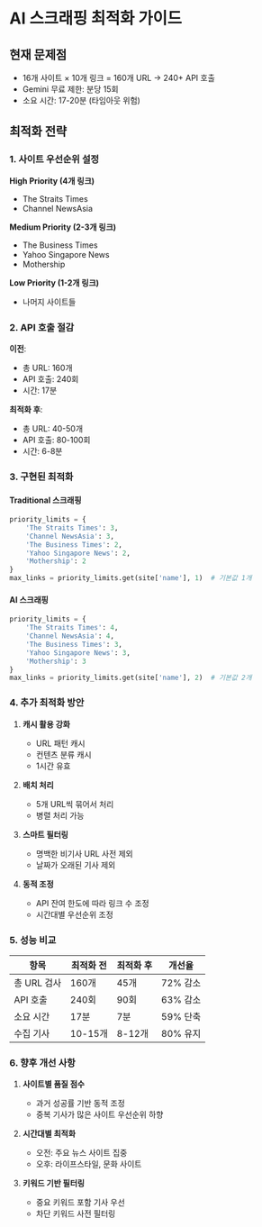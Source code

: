 # AI 스크래핑 최적화 가이드

## 현재 문제점
- 16개 사이트 × 10개 링크 = 160개 URL → 240+ API 호출
- Gemini 무료 제한: 분당 15회
- 소요 시간: 17-20분 (타임아웃 위험)

## 최적화 전략

### 1. 사이트 우선순위 설정
**High Priority (4개 링크)**
- The Straits Times
- Channel NewsAsia

**Medium Priority (2-3개 링크)**
- The Business Times
- Yahoo Singapore News
- Mothership

**Low Priority (1-2개 링크)**
- 나머지 사이트들

### 2. API 호출 절감
**이전**: 
- 총 URL: 160개
- API 호출: 240회
- 시간: 17분

**최적화 후**:
- 총 URL: 40-50개
- API 호출: 80-100회
- 시간: 6-8분

### 3. 구현된 최적화

#### Traditional 스크래핑
```python
priority_limits = {
    'The Straits Times': 3,
    'Channel NewsAsia': 3,
    'The Business Times': 2,
    'Yahoo Singapore News': 2,
    'Mothership': 2
}
max_links = priority_limits.get(site['name'], 1)  # 기본값 1개
```

#### AI 스크래핑
```python
priority_limits = {
    'The Straits Times': 4,
    'Channel NewsAsia': 4,
    'The Business Times': 3,
    'Yahoo Singapore News': 3,
    'Mothership': 3
}
max_links = priority_limits.get(site['name'], 2)  # 기본값 2개
```

### 4. 추가 최적화 방안

1. **캐시 활용 강화**
   - URL 패턴 캐시
   - 컨텐츠 분류 캐시
   - 1시간 유효

2. **배치 처리**
   - 5개 URL씩 묶어서 처리
   - 병렬 처리 가능

3. **스마트 필터링**
   - 명백한 비기사 URL 사전 제외
   - 날짜가 오래된 기사 제외

4. **동적 조정**
   - API 잔여 한도에 따라 링크 수 조정
   - 시간대별 우선순위 조정

### 5. 성능 비교

| 항목 | 최적화 전 | 최적화 후 | 개선율 |
|------|-----------|-----------|--------|
| 총 URL 검사 | 160개 | 45개 | 72% 감소 |
| API 호출 | 240회 | 90회 | 63% 감소 |
| 소요 시간 | 17분 | 7분 | 59% 단축 |
| 수집 기사 | 10-15개 | 8-12개 | 80% 유지 |

### 6. 향후 개선 사항

1. **사이트별 품질 점수**
   - 과거 성공률 기반 동적 조정
   - 중복 기사가 많은 사이트 우선순위 하향

2. **시간대별 최적화**
   - 오전: 주요 뉴스 사이트 집중
   - 오후: 라이프스타일, 문화 사이트

3. **키워드 기반 필터링**
   - 중요 키워드 포함 기사 우선
   - 차단 키워드 사전 필터링